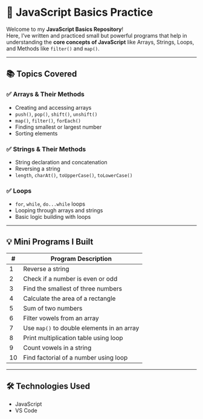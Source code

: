 # 🔰 JavaScript Basics Practice

Welcome to my **JavaScript Basics Repository**!  
Here, I’ve written and practiced small but powerful programs that help in understanding the **core concepts of JavaScript** like Arrays, Strings, Loops, and Methods like `filter()` and `map()`.

---

## 📚 Topics Covered

### ✅ Arrays & Their Methods
- Creating and accessing arrays
- `push()`, `pop()`, `shift()`, `unshift()`
- `map()`, `filter()`, `forEach()`
- Finding smallest or largest number
- Sorting elements

### ✅ Strings & Their Methods
- String declaration and concatenation
- Reversing a string
- `length`, `charAt()`, `toUpperCase()`, `toLowerCase()`

### ✅ Loops
- `for`, `while`, `do...while` loops
- Looping through arrays and strings
- Basic logic building with loops

---

## 💡 Mini Programs I Built

| #  | Program Description                         |
|----|---------------------------------------------|
| 1  | Reverse a string                            |
| 2  | Check if a number is even or odd            |
| 3  | Find the smallest of three numbers          |
| 4  | Calculate the area of a rectangle           |
| 5  | Sum of two numbers                          |
| 6  | Filter vowels from an array                 |
| 7  | Use `map()` to double elements in an array  |
| 8  | Print multiplication table using loop       |
| 9  | Count vowels in a string                    |
| 10 | Find factorial of a number using loop       |

---

## 🛠 Technologies Used
- JavaScript
- VS Code





